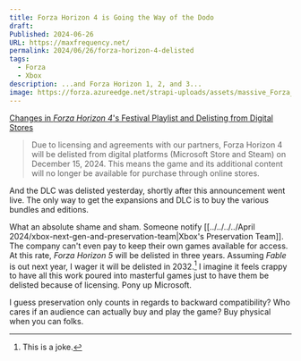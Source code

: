 ```yaml
---
title: Forza Horizon 4 is Going the Way of the Dodo
draft: 
Published: 2024-06-26
URL: https://maxfrequency.net/
permalink: 2024/06/26/forza-horizon-4-delisted
tags:
  - Forza
  - Xbox
description: ...and Forza Horizon 1, 2, and 3...
image: https://forza.azureedge.net/strapi-uploads/assets/massive_Forza_Horizon4_Gamescom_WM_03_7f39fb5d2c.webp
---
```

[Changes in *Forza Horizon 4*'s Festival Playlist and Delisting from Digital Stores](https://forza.net/news/forza-horizon-4-delisting)

> Due to licensing and agreements with our partners, Forza Horizon 4 will be delisted from digital platforms (Microsoft Store and Steam) on December 15, 2024. This means the game and its additional content will no longer be available for purchase through online stores.

And the DLC was delisted yesterday, shortly after this announcement went live. The only way to get the expansions and DLC is to buy the various bundles and editions.

What an absolute shame and sham. Someone notify [[../../../../April 2024/xbox-next-gen-and-preservation-team|Xbox's Preservation Team]]. The company can't even pay to keep their own games available for access. At this rate, *Forza Horizon 5* will be delisted in three years. Assuming *Fable* is out next year, I wager it will be delisted in 2032.[^1] I imagine it feels crappy to have all this work poured into masterful games just to have them be delisted because of licensing. Pony up Microsoft.

I guess preservation only counts in regards to backward compatibility? Who cares if an audience can actually buy and play the game? Buy physical when you can folks.

[^1]: This is a joke.